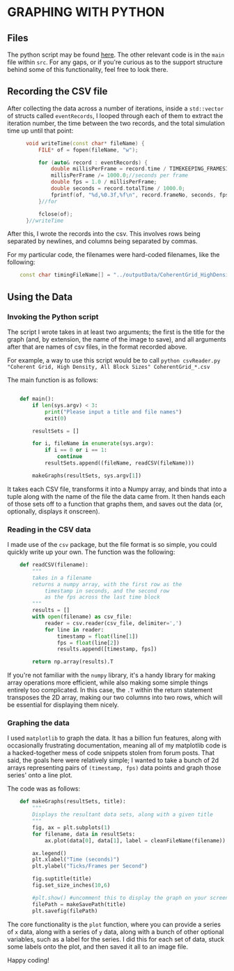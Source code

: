 GRAPHING WITH PYTHON
====================

## Files

The python script may be found [here](outputData/csvReader.py). The other relevant code is in the `main` file within `src`. For any gaps, or if you're curious as to the support structure behind some of this functionality, feel free to look there.

## Recording the CSV file

After collecting the data across a number of iterations, inside a `std::vector` of structs called `eventRecords`, I looped through each of them to extract the iteration number, the time between the two records, and the total simulation time up until that point:

```C++
      void writeTime(const char* fileName) {
          FILE* of = fopen(fileName, "w");

          for (auto& record : eventRecords) {
              double millisPerFrame = record.time / TIMEKEEPING_FRAMESIZE;
              millisPerFrame /= 1000.0;//seconds per frame
              double fps = 1.0 / millisPerFrame;
              double seconds = record.totalTime / 1000.0;
              fprintf(of, "%d,%0.3f,%f\n", record.frameNo, seconds, fps);
          }//for

          fclose(of);
      }//writeTime
```

After this, I wrote the records into the csv. This involves rows being separated by newlines, and columns being separated by commas.

For my particular code, the filenames were hard-coded filenames, like the following:

```C++
    const char timingFileName[] = "../outputData/CoherentGrid_HighDensity_128.csv";
```

## Using the Data

### Invoking the Python script

The script I wrote takes in at least two arguments; the first is the title for the graph (and, by extension, the name of the image to save), and all arguments after that are names of csv files, in the format recorded above.

For example, a way to use this script would be to call `python csvReader.py "Coherent Grid, High Density, All Block Sizes" CoherentGrid_*.csv`

The main function is as follows:

```Python

    def main():
        if len(sys.argv) < 3:
            print("Please input a title and file names")
            exit(0)

        resultSets = []

        for i, fileName in enumerate(sys.argv):
            if i == 0 or i == 1:
                continue
            resultSets.append((fileName, readCSV(fileName)))

        makeGraphs(resultSets, sys.argv[1])

```

It takes each CSV file, transforms it into a Numpy array, and binds that into a tuple along with the name of the file the data came from. It then hands each of those sets off to a function that graphs them, and saves out the data (or, optionally, displays it onscreen).

### Reading in the CSV data

I made use of the `csv` package, but the file format is so simple, you could quickly write up your own. The function was the following:

```Python
    def readCSV(filename):
        """
        takes in a filename
        returns a numpy array, with the first row as the
            timestamp in seconds, and the second row
            as the fps across the last time block
        """
        results = []
        with open(filename) as csv_file:
            reader = csv.reader(csv_file, delimiter=',')
            for line in reader:
                timestamp = float(line[1])
                fps = float(line[2])
                results.append([timestamp, fps])

        return np.array(results).T
```

If you're not familiar with the `numpy` library, it's a handy library for making array operations more efficient, while also making some simple things entirely too complicated. In this case, the `.T` within the return statement transposes the 2D array, making our two columns into two rows, which will be essential for displaying them nicely.

### Graphing the data

I used `matplotlib` to graph the data. It has a billion fun features, along with occasionally frustrating documentation, meaning all of my matplotlib code is a hacked-together mess of code snippets stolen from forum posts. That said, the goals here were relatively simple; I wanted to take a bunch of 2d arrays representing pairs of `(timestamp, fps)` data points and graph those series' onto a line plot.

The code was as follows:

```Python
    def makeGraphs(resultSets, title):
        """
        Displays the resultant data sets, along with a given title
        """
        fig, ax = plt.subplots(1)
        for filename, data in resultSets:
            ax.plot(data[0], data[1], label = cleanFileName(filename))

        ax.legend()
        plt.xlabel("Time (seconds)")
        plt.ylabel("Ticks/Frames per Second")

        fig.suptitle(title)
        fig.set_size_inches(10,6)

        #plt.show() #uncomment this to display the graph on your screen
        filePath = makeSavePath(title)
        plt.savefig(filePath)
```

The core functionality is the `plot` function, where you can provide a series of `x` data, along with a series of `y` data, along with a bunch of other optional variables, such as a label for the series. I did this for each set of data, stuck some labels onto the plot, and then saved it all to an image file.

Happy coding!
